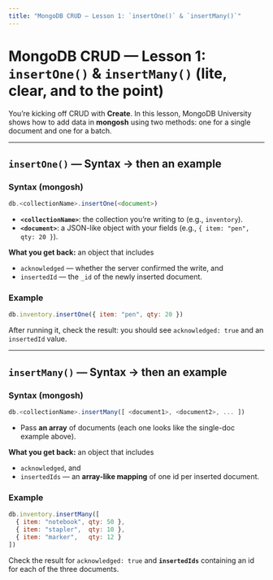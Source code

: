 ```yaml
---
title: "MongoDB CRUD — Lesson 1: `insertOne()` & `insertMany()`"
---
```


# MongoDB CRUD — Lesson 1: `insertOne()` & `insertMany()` (lite, clear, and to the point)

You’re kicking off CRUD with **Create**. In this lesson, MongoDB University shows how to add data in **mongosh** using two methods: one for a single document and one for a batch.

---

## `insertOne()` — Syntax → then an example

### Syntax (mongosh)

```javascript
db.<collectionName>.insertOne(<document>)
````

* **`<collectionName>`**: the collection you’re writing to (e.g., `inventory`).
* **`<document>`**: a JSON-like object with your fields (e.g., `{ item: "pen", qty: 20 }`).

**What you get back:** an object that includes

* `acknowledged` — whether the server confirmed the write, and
* `insertedId` — the `_id` of the newly inserted document.

### Example

```javascript
db.inventory.insertOne({ item: "pen", qty: 20 })
```

After running it, check the result: you should see `acknowledged: true` and an `insertedId` value.

---

## `insertMany()` — Syntax → then an example

### Syntax (mongosh)

```javascript
db.<collectionName>.insertMany([ <document1>, <document2>, ... ])
```

* Pass **an array** of documents (each one looks like the single-doc example above).

**What you get back:** an object that includes

* `acknowledged`, and
* `insertedIds` — an **array-like mapping** of one id per inserted document.

### Example

```javascript
db.inventory.insertMany([
  { item: "notebook", qty: 50 },
  { item: "stapler",  qty: 10 },
  { item: "marker",   qty: 12 }
])
```

Check the result for `acknowledged: true` and **`insertedIds`** containing an id for each of the three documents.


